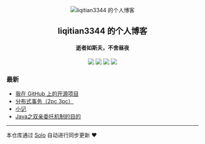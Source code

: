 <p align="center"><img alt="liqitian3344 的个人博客" src="https://static.b3log.org/images/brand/solo-32.png"></p><h2 align="center">
liqitian3344 的个人博客
</h2>

<h4 align="center">逝者如斯夫，不舍昼夜</h4>
<p align="center"><a title="liqitian3344 的个人博客" target="_blank" href="https://github.com/liqitian3344/solo-blog"><img src="https://img.shields.io/github/last-commit/liqitian3344/solo-blog.svg?style=flat-square&color=FF9900"></a>
<a title="GitHub repo size in bytes" target="_blank" href="https://github.com/liqitian3344/solo-blog"><img src="https://img.shields.io/github/repo-size/liqitian3344/solo-blog.svg?style=flat-square"></a>
<a title="Solo Version" target="_blank" href="https://github.com/b3log/solo/releases"><img src="https://img.shields.io/badge/solo-3.6.4-f1e05a.svg?style=flat-square&color=blueviolet"></a>
<a title="Hits" target="_blank" href="https://github.com/b3log/hits"><img src="https://hits.b3log.org/liqitian3344/solo-blog.svg"></a></p>

### 最新

* [我在 GitHub 上的开源项目](http://liqitian.com/my-github-repos)
* [分布式事务（2pc 3pc）](http://liqitian.com/articles/2019/09/03/1567490943919.html)
* [小记](http://liqitian.com/articles/2019/09/03/1567481755050.html)
* [Java之双亲委托机制的目的](http://liqitian.com/articles/2019/09/02/1567410134330.html)



---

本仓库通过 [Solo](https://github.com/b3log/solo) 自动进行同步更新 ❤️ 